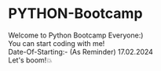 # PYTHON-Bootcamp
Welcome to Python Bootcamp Everyone:)
<br>
You can start coding with me!
<br>
Date-Of-Starting:- (As Reminder)
17.02.2024
<br>
Let's boom!💥
